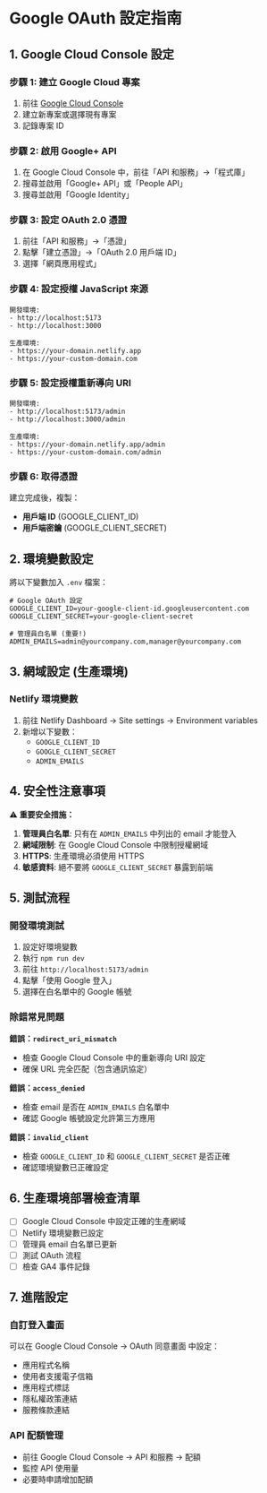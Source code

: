# Google OAuth 設定指南

## 1. Google Cloud Console 設定

### 步驟 1: 建立 Google Cloud 專案
1. 前往 [Google Cloud Console](https://console.cloud.google.com/)
2. 建立新專案或選擇現有專案
3. 記錄專案 ID

### 步驟 2: 啟用 Google+ API
1. 在 Google Cloud Console 中，前往「API 和服務」→「程式庫」
2. 搜尋並啟用「Google+ API」或「People API」
3. 搜尋並啟用「Google Identity」

### 步驟 3: 設定 OAuth 2.0 憑證
1. 前往「API 和服務」→「憑證」
2. 點擊「建立憑證」→「OAuth 2.0 用戶端 ID」
3. 選擇「網頁應用程式」

### 步驟 4: 設定授權 JavaScript 來源
```
開發環境:
- http://localhost:5173
- http://localhost:3000

生產環境:
- https://your-domain.netlify.app
- https://your-custom-domain.com
```

### 步驟 5: 設定授權重新導向 URI
```
開發環境:
- http://localhost:5173/admin
- http://localhost:3000/admin

生產環境:
- https://your-domain.netlify.app/admin
- https://your-custom-domain.com/admin
```

### 步驟 6: 取得憑證
建立完成後，複製：
- **用戶端 ID** (GOOGLE_CLIENT_ID)
- **用戶端密鑰** (GOOGLE_CLIENT_SECRET)

## 2. 環境變數設定

將以下變數加入 `.env` 檔案：

```env
# Google OAuth 設定
GOOGLE_CLIENT_ID=your-google-client-id.googleusercontent.com
GOOGLE_CLIENT_SECRET=your-google-client-secret

# 管理員白名單 (重要!)
ADMIN_EMAILS=admin@yourcompany.com,manager@yourcompany.com
```

## 3. 網域設定 (生產環境)

### Netlify 環境變數
1. 前往 Netlify Dashboard → Site settings → Environment variables
2. 新增以下變數：
   - `GOOGLE_CLIENT_ID`
   - `GOOGLE_CLIENT_SECRET`
   - `ADMIN_EMAILS`

## 4. 安全性注意事項

⚠️ **重要安全措施：**

1. **管理員白名單**: 只有在 `ADMIN_EMAILS` 中列出的 email 才能登入
2. **網域限制**: 在 Google Cloud Console 中限制授權網域
3. **HTTPS**: 生產環境必須使用 HTTPS
4. **敏感資料**: 絕不要將 `GOOGLE_CLIENT_SECRET` 暴露到前端

## 5. 測試流程

### 開發環境測試
1. 設定好環境變數
2. 執行 `npm run dev`
3. 前往 `http://localhost:5173/admin`
4. 點擊「使用 Google 登入」
5. 選擇在白名單中的 Google 帳號

### 除錯常見問題

**錯誤：`redirect_uri_mismatch`**
- 檢查 Google Cloud Console 中的重新導向 URI 設定
- 確保 URL 完全匹配（包含通訊協定）

**錯誤：`access_denied`**
- 檢查 email 是否在 `ADMIN_EMAILS` 白名單中
- 確認 Google 帳號設定允許第三方應用

**錯誤：`invalid_client`**
- 檢查 `GOOGLE_CLIENT_ID` 和 `GOOGLE_CLIENT_SECRET` 是否正確
- 確認環境變數已正確設定

## 6. 生產環境部署檢查清單

- [ ] Google Cloud Console 中設定正確的生產網域
- [ ] Netlify 環境變數已設定
- [ ] 管理員 email 白名單已更新
- [ ] 測試 OAuth 流程
- [ ] 檢查 GA4 事件記錄

## 7. 進階設定

### 自訂登入畫面
可以在 Google Cloud Console → OAuth 同意畫面 中設定：
- 應用程式名稱
- 使用者支援電子信箱
- 應用程式標誌
- 隱私權政策連結
- 服務條款連結

### API 配額管理
- 前往 Google Cloud Console → API 和服務 → 配額
- 監控 API 使用量
- 必要時申請增加配額